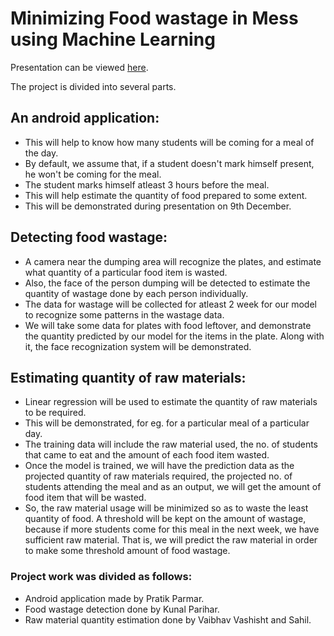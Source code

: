 # Minimizing Food wastage in Mess using Machine Learning

Presentation can be viewed [here](https://docs.google.com/presentation/d/1xgOYfa3wbRrYC7slaoffdjsCgCJoCLnpsSoOkBXVNgA/edit?usp=sharing).

The project is divided into several parts.

## An android application:
- This will help to know how many students will be coming for a meal of the day. 
- By default, we assume that, if a student doesn't mark himself present, he won't be coming for the meal.
- The student marks himself atleast 3 hours before the meal. 
- This will help estimate the quantity of food prepared to some extent.
- This will be demonstrated during presentation on 9th December.

## Detecting food wastage:
- A camera near the dumping area will recognize the plates, and estimate what quantity of a particular food item is wasted.
- Also, the face of the person dumping will be detected to estimate the quantity of wastage done by each person individually.
- The data for wastage will be collected for atleast 2 week for our model to recognize some patterns in the wastage data.
- We will take some data for plates with food leftover, and demonstrate the quantity predicted by our model for the items in the plate. Along with it, the face recognization system will be demonstrated. 

## Estimating quantity of raw materials:
- Linear regression will be used to estimate the quantity of raw materials to be required.
- This will be demonstrated, for eg. for a particular meal of a particular day. 
- The training data will include the raw material used, the no. of students that came to eat and the amount of each food item wasted.
- Once the model is trained, we will have the prediction data as the projected quantity of raw materials required, the projected no. of students attending the meal and as an output, we will get the amount of food item that will be wasted. 
- So, the raw material usage will be minimized so as to waste the least quantity of food. A threshold will be kept on the amount of wastage, because if more students come for this meal in the next week, we have sufficient raw material. That is, we will predict the raw material in order to make some threshold amount of food wastage.

### Project work was divided as follows:
- Android application made by Pratik Parmar.
- Food wastage detection done by Kunal Parihar.
- Raw material quantity estimation done by Vaibhav Vashisht and Sahil.
